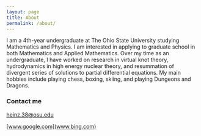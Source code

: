 ```yaml
---
layout: page
title: About
permalink: /about/
---
```


I am a 4th-year undergraduate at The Ohio State University studying Mathematics and Physics. I am interested in applying to graduate school in both Mathematics and Applied Mathematics. Over my time as an undergraduate, I have worked on research in virtual knot theory, hydrodynamics in high energy nuclear theory, and resummation of divergent series of solutions to partial differential equations. My main hobbies include playing chess, boxing, skiing, and playing Dungeons and Dragons.

### Contact me

[heinz.38@osu.edu](mailto:heinz.38@osu.edu)

[www.google.com](www.bing.com)
